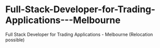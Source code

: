 # Full-Stack-Developer-for-Trading-Applications---Melbourne
Full Stack Developer for Trading Applications - Melbourne (Relocation possible) 
